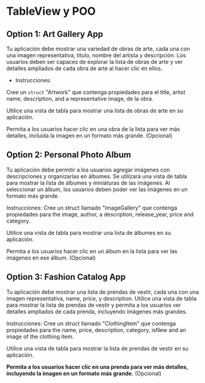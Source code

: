 # TableView y POO

## Option 1: Art Gallery App

Tu aplicación debe mostrar una variedad de obras de arte, cada una con una imagen representativa, título, nombre del artista y descripción. Los usuarios deben ser capaces de explorar la lista de obras de arte y ver detalles ampliados de cada obra de arte al hacer clic en ellos.


- Instrucciones:

Cree un `struct` "Artwork" que contenga propiedades para el title, artist name, description, and a representative image, de la obra.

Utilice una vista de tabla para mostrar una lista de obras de arte en su aplicación.

Permita a los usuarios hacer clic en una obra de la lista para ver más detalles, incluida la imagen en un formato más grande. (Opcional)


## Option 2: Personal Photo Album
Tu aplicación debe permitir a los usuarios agregar imágenes con descripciones y organizarlas en álbumes. Se utilizará una vista de tabla para mostrar la lista de álbumes y miniaturas de las imágenes. Al seleccionar un álbum, los usuarios deben poder ver las imágenes en un formato más grande.

Instrucciones:
Cree un struct llamado "ImageGallery" que contenga propiedades para the image, author, a description, release_year, price and category.

Utilice una vista de tabla para mostrar una lista de álbumes en su aplicación.

Permita a los usuarios hacer clic en un álbum en la lista para ver las imágenes en ese álbum.  (Opcional)

## Option 3: Fashion Catalog App

Tu aplicación debe mostrar una lista de prendas de vestir, cada una con una imagen representativa, name, price, y description. Utilice una vista de tabla para mostrar la lista de prendas de vestir y permita a los usuarios ver detalles ampliados de cada prenda, incluyendo imágenes más grandes.

Instrucciones:
Cree un struct llamado "ClothingItem" que contenga propiedades para the name, price, description, category, isNew and an image of the clothing item.

Utilice una vista de tabla para mostrar la lista de prendas de vestir en su aplicación.

<b>Permita a los usuarios hacer clic en una prenda para ver más detalles, incluyendo la imagen en un formato más grande.</b>  (Opcional)
